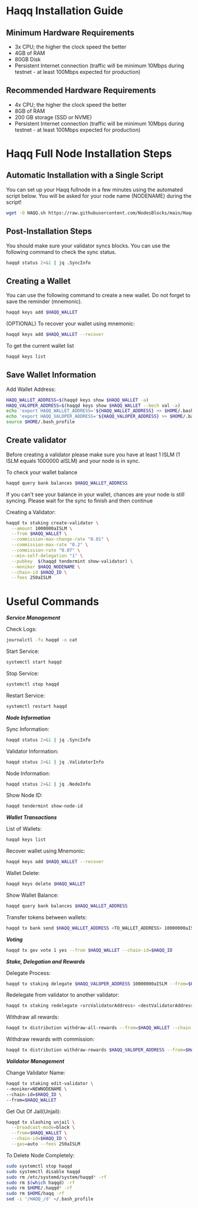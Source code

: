 # Haqq Installation Guide

## Minimum Hardware Requirements

- 3x CPU; the higher the clock speed the better
- 4GB of RAM
- 80GB Disk
- Persistent Internet connection (traffic will be minimum 10Mbps during testnet - at least 100Mbps expected for production)

## Recommended Hardware Requirements

- 4x CPU; the higher the clock speed the better
- 8GB of RAM
- 200 GB storage (SSD or NVME)
- Persistent Internet connection (traffic will be minimum 10Mbps during testnet - at least 100Mbps expected for production)

# Haqq Full Node Installation Steps

## Automatic Installation with a Single Script

You can set up your Haqq fullnode in a few minutes using the automated script below. You will be asked for your node name (NODENAME) during the script!

```bash
wget -O HAQQ.sh https://raw.githubusercontent.com/NodesBlocks/main/Haqq-Network/HAQQ && chmod +x HAQQ.sh && ./HAQQ.sh
```
## Post-Installation Steps

You should make sure your validator syncs blocks. You can use the following command to check the sync status.
```bash
haqqd status 2>&1 | jq .SyncInfo
```
## Creating a Wallet
You can use the following command to create a new wallet. Do not forget to save the reminder (mnemonic).
```bash
haqqd keys add $HAQQ_WALLET
```
(OPTIONAL) To recover your wallet using mnemonic:
```bash
haqqd keys add $HAQQ_WALLET --recover
```
To get the current wallet list
```bash
haqqd keys list
```
## Save Wallet Information

Add Wallet Address:
```bash
HAQQ_WALLET_ADDRESS=$(haqqd keys show $HAQQ_WALLET -a)
HAQQ_VALOPER_ADDRESS=$(haqqd keys show $HAQQ_WALLET --bech val -a)
echo 'export HAQQ_WALLET_ADDRESS='${HAQQ_WALLET_ADDRESS} >> $HOME/.bash_profile
echo 'export HAQQ_VALOPER_ADDRESS='${HAQQ_VALOPER_ADDRESS} >> $HOME/.bash_profile
source $HOME/.bash_profile
```
## Create validator

Before creating a validator please make sure you have at least 1 ISLM (1 ISLM equals 1000000 aISLM) and your node is in sync.

To check your wallet balance
```bash
haqqd query bank balances $HAQQ_WALLET_ADDRESS
```
If you can't see your balance in your wallet, chances are your node is still syncing. Please wait for the sync to finish and then continue

Creating a Validator:
```bash
haqqd tx staking create-validator \
  --amount 1000000aISLM \
  --from $HAQQ_WALLET \
  --commission-max-change-rate "0.01" \
  --commission-max-rate "0.2" \
  --commission-rate "0.07" \
  --min-self-delegation "1" \
  --pubkey  $(haqqd tendermint show-validator) \
  --moniker $HAQQ_NODENAME \
  --chain-id $HAQQ_ID \
  --fees 250aISLM
```
# Useful Commands

***Service Management***

Check Logs:
```bash
journalctl -fu haqqd -o cat
```
Start Service:
```bash
systemctl start haqqd
```
Stop Service:
```bash
systemctl stop haqqd
```
Restart Service:
```bash
systemctl restart haqqd
```
***Node Information***

Sync Information:
```bash
haqqd status 2>&1 | jq .SyncInfo
```
Validator Information:
```bash
haqqd status 2>&1 | jq .ValidatorInfo
```
Node Information:
```bash
haqqd status 2>&1 | jq .NodeInfo
```
Show Node ID:
```bash
haqqd tendermint show-node-id
```
***Wallet Transactions***

List of Wallets:
```bash
haqqd keys list
```
Recover wallet using Mnemonic:
```bash
haqqd keys add $HAQQ_WALLET --recover
```
Wallet Delete:
```bash
haqqd keys delete $HAQQ_WALLET
```
Show Wallet Balance:
```bash
haqqd query bank balances $HAQQ_WALLET_ADDRESS
```
Transfer tokens between wallets:
```bash
haqqd tx bank send $HAQQ_WALLET_ADDRESS <TO_WALLET_ADDRESS> 10000000aISLM
```
***Voting***
```bash
haqqd tx gov vote 1 yes --from $HAQQ_WALLET --chain-id=$HAQQ_ID
```
***Stake, Delegation and Rewards***

Delegate Process:
```bash
haqqd tx staking delegate $HAQQ_VALOPER_ADDRESS 10000000aISLM --from=$HAQQ_WALLET --chain-id=$HAQQ_ID --gas=auto --fees 250aISLM
```
Redelegate from validator to another validator:
```bash
haqqd tx staking redelegate <srcValidatorAddress> <destValidatorAddress> 10000000aISLM --from=$HAQQ_WALLET --chain-id=$HAQQ_ID --gas=auto --fees 250aISLM
```
Withdraw all rewards:
```bash
haqqd tx distribution withdraw-all-rewards --from=$HAQQ_WALLET --chain-id=$HAQQ_ID --gas=auto --fees 250aISLM
```
Withdraw rewards with commission:
```bash
haqqd tx distribution withdraw-rewards $HAQQ_VALOPER_ADDRESS --from=$HAQQ_WALLET --commission --chain-id=$HAQQ_ID
```
***Validator Management***

Change Validator Name:
```bash
haqqd tx staking edit-validator \
--moniker=NEWNODENAME \
--chain-id=$HAQQ_ID \
--from=$HAQQ_WALLET
```
Get Out Of Jail(Unjail):
```bash
haqqd tx slashing unjail \
  --broadcast-mode=block \
  --from=$HAQQ_WALLET \
  --chain-id=$HAQQ_ID \
  --gas=auto --fees 250aISLM
```
To Delete Node Completely:
```bash
sudo systemctl stop haqqd
sudo systemctl disable haqqd
sudo rm /etc/systemd/system/haqqd* -rf
sudo rm $(which haqqd) -rf
sudo rm $HOME/.haqqd* -rf
sudo rm $HOME/haqq -rf
sed -i '/HAQQ_/d' ~/.bash_profile
```





















